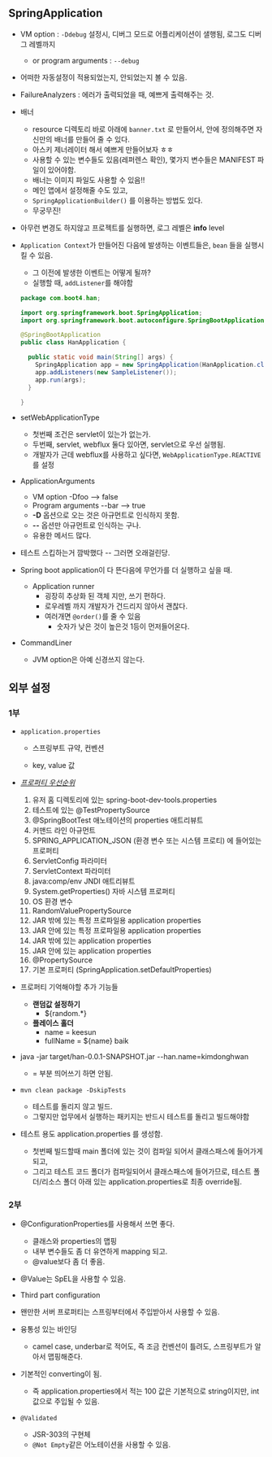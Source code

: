 ## SpringApplication
- VM option : `-Ddebug` 설정시, 디버그 모드로 어플리케이션이 샐행됨, 로그도 디버그 레벨까지

  - or program arguments : `--debug`

- 어떠한 자동설정이 적용되었는지, 안되었는지 볼 수 있음.

- FailureAnalyzers : 에러가 출력되었을 때, 예쁘게 출력해주는 것.

- 배너
  - resource 디렉토리 바로 아래에 `banner.txt` 로 만들어서, 안에 정의해주면 자신만의 배너를 만들어 줄 수 있다.
  - 아스키 제너레이터 해서 예쁘게 만들어보자 ㅎㅎ
  - 사용할 수 있는 변수들도 있음(레퍼렌스 확인), 몇가지 변수들은 MANIFEST 파일이 있어야함.
  - 배너는 이미지 파일도 사용할 수 있음!!
  - 메인 앱에서 설정해줄 수도 있고,
  - `SpringApplicationBuilder()` 를 이용하는 방법도 있다.
  - 무궁무진!
  
- 아무런 변경도 하지않고 프로젝트를 실행하면, 로그 레벨은 **info** level

- `Application Context`가 만들어진 다음에 발생하는 이벤트들은, `bean` 들을 실행시킬 수 있음.

  - 그 이전에 발생한 이벤트는 어떻게 될까?
  - 실행할 때, `addListener`를 해야함

  ```java
  package com.boot4.han;
  
  import org.springframework.boot.SpringApplication;
  import org.springframework.boot.autoconfigure.SpringBootApplication;
  
  @SpringBootApplication
  public class HanApplication {
  
    public static void main(String[] args) {
      SpringApplication app = new SpringApplication(HanApplication.class);
      app.addListeners(new SampleListener());
      app.run(args);
    }
  
  }
  ```

- setWebApplicationType
  - 첫번째 조건은 servlet이 있는가 없는가.
  - 두번째, servlet, webflux 둘다 있아면, servlet으로 우선 실행됨.
  - 개발자가 근데 webflux를 사용하고 싶다면, `WebApplicationType.REACTIVE`를 설정
- ApplicationArguments
  - VM option -Dfoo --> false
  - Program arguments --bar --> true
  - **-D** 옵션으로 오는 것은 아규먼트로 인식하지 못함.
  - **--** 옵션만 아규먼트로 인식하는 구나.
  - 유용한 메서드 많다.
- 테스트 스킵하는거 깜박했다 -- 그러면 오래걸린당.
- Spring boot application이 다 뜬다음에 무언가를 더 실행하고 싶을 때.
  - Application runner
    - 굉장히 추상화 된 객체 지만, 쓰기 편하다.
    - 로우레벨 까지 개발자가 건드리지 않아서 괜찮다.
    - 여러개면 `@order()`를 줄 수 있음
      - 숫자가 낮은 것이 높은것 1등이 먼저들어온다.
- CommandLiner
  
  - JVM option은 아예 신경쓰지 않는다.



## 외부 설정 

### 1부

- `application.properties`  

  - 스프링부트 규약, 컨벤션

  - key, value 값

- *<u>프로퍼티 우선순위</u>*
  1. 유저 홈 디렉토리에 있는 spring-boot-dev-tools.properties
  2. 테스트에 있는 @TestPropertySource
  3. @SpringBootTest 애노테이션의 properties 애트리뷰트
  4. 커맨드 라인 아규먼트
  5. SPRING_APPLICATION_JSON (환경 변수 또는 시스템 프로티) 에 들어있는 프로퍼티
  6. ServletConfig 파라미터
  7. ServletContext 파라미터
  8. java:comp/env JNDI 애트리뷰트
  9. System.getProperties() 자바 시스템 프로퍼티
  10. OS 환경 변수
  11. RandomValuePropertySource
  12. JAR 밖에 있는 특정 프로파일용 application properties
  13. JAR 안에 있는 특정 프로파일용 application properties
  14. JAR 밖에 있는 application properties
  15. JAR 안에 있는 application properties
  16. @PropertySource
  17. 기본 프로퍼티 (SpringApplication.setDefaultProperties)

- 프로퍼티 기억해야할 추가 기능들

  - **랜덤값 설정하기**
    - ${random.*}
  - **플레이스 홀더**
    - name = keesun
    - fullName = ${name} baik

- java -jar target/han-0.0.1-SNAPSHOT.jar --han.name=kimdonghwan

  - = 부분 띄어쓰기 하면 안됨.

- `mvn clean package -DskipTests`

  - 테스트를 돌리지 않고 빌드.
  - 그렇지만 업무에서 실행하는 패키지는 반드시 테스트를 돌리고 빌드해야함

  

- 테스트 용도 application.properties 를 생성함.
  - 첫번째 빌드할때 main 폴더에 있는 것이 컴파일 되어서 클래스패스에 들어가게 되고,
  - 그리고 테스트 코드 폴더가 컴파일되어서 클래스패스에 들어가므로, 테스트 폴더/리소스 폴더 아래 있는 application.properties로 최종 override됨.



### 2부

- @ConfigurationProperties를 사용해서 쓰면 좋다.
  - 클래스와 properties의 맵핑
  - 내부 변수들도 좀 더 유연하게 mapping 되고.
  - @value보다 좀 더 좋음.
- @Value는 SpEL을 사용할 수 있음.

- Third part configuration

- 왠만한 서버 프로퍼티는 스프링부터에서 주입받아서 사용할 수 있음.
- 융통성 있는 바인딩
  - camel case, underbar로 적어도, 즉 조금 컨벤션이 틀려도, 스프링부트가 알아서 맵핑해준다.
- 기본적인 converting이 됨.
  - 즉 application.properties에서 적는 100 값은 기본적으로 string이지만, int 값으로 주입될 수 있음.
- `@Validated`
  - JSR-303의 구현체
  - `@Not Empty`같은 어노테이션을 사용할 수 있음.
